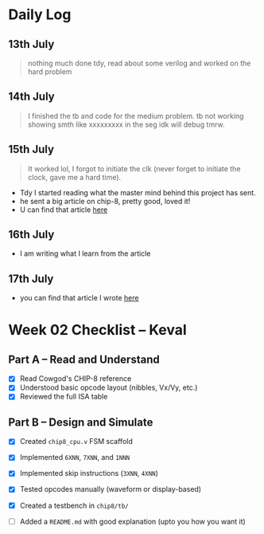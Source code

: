 # Daily Log

## 13th July 
> nothing much done tdy, read about some verilog and worked on the hard problem

## 14th July 
> I finished the tb and code for the medium problem. tb not working showing smth like xxxxxxxxx in the seg idk will debug tmrw.

## 15th July 
> It worked lol, I forgot to initiate the clk (never forget to initiate the clock, gave me a hard time).
- Tdy I started reading what the master mind behind this project has sent.
- he sent a big article on chip-8, pretty good, loved it!
- U can find that article [here](https://tobiasvl.github.io/blog/write-a-chip-8-emulator/)

## 16th July
- I am writing what I learn from the article

## 17th July
- you can find that article I wrote [here](https://github.com/homebrew-ec-foss/CHIP-Monks/blob/main/mentee-keval/what%20is%20CHIP-8.pdf)


# Week 02 Checklist – Keval

## Part A – Read and Understand

- [x] Read Cowgod's CHIP-8 reference
- [x] Understood basic opcode layout (nibbles, Vx/Vy, etc.)
- [x] Reviewed the full ISA table

## Part B – Design and Simulate

- [x] Created `chip8_cpu.v` FSM scaffold
- [x] Implemented `6XNN`, `7XNN`, and `1NNN`
- [x] Implemented skip instructions (`3XNN`, `4XNN`)
- [x] Tested opcodes manually (waveform or display-based)
- [x] Created a testbench in `chip8/tb/` 
- [ ] Added a `README.md` with good explanation (upto you how you want it)

